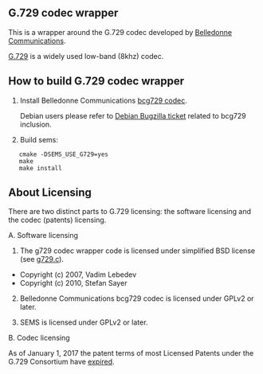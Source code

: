 G.729 codec wrapper
-----------------------------

This is a wrapper around the G.729 codec developed by [Belledonne
Communications](http://www.belledonne-communications.com/).

[G.729](https://en.wikipedia.org/wiki/G.729) is a widely used low-band (8khz)
codec.

How to build G.729 codec wrapper
-----------------------------

 1. Install Belledonne Communications [bcg729
    codec](https://github.com/BelledonneCommunications/bcg729).

    Debian users please refer to [Debian Bugzilla
    ticket](https://bugs.debian.org/785480) related to bcg729 inclusion.

 2. Build sems:

```
   cmake -DSEMS_USE_G729=yes
   make
   make install
```

 About Licensing
 ---------------

There are two distinct parts to G.729 licensing: the software licensing and the
codec (patents) licensing.

 A. Software licensing

 1. The g729 codec wrapper code is licensed under simplified BSD license (see [g729.c](./g729.c)).

   * Copyright (c) 2007, Vadim Lebedev
   * Copyright (c) 2010, Stefan Sayer

 2. Belledonne Communications bcg729 codec is licensed under GPLv2 or later.

 3. SEMS is licensed under GPLv2 or later.

 B. Codec licensing

As of January 1, 2017 the patent terms of most Licensed Patents under the G.729
Consortium have [expired](http://www.sipro.com/G729.html).
